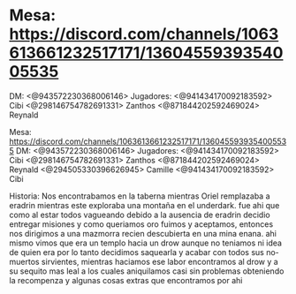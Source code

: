 # Mesa: https://discord.com/channels/1063613661232517171/1360455939354005535
DM: <@943572230368006146> 
Jugadores: <@941434170092183592> Cibi <@298146754782691331>  Zanthos <@871844202592469024> Reynald

Mesa: https://discord.com/channels/1063613661232517171/1360455939354005535
DM: <@943572230368006146> 
Jugadores: <@941434170092183592> Cibi <@298146754782691331>  Zanthos <@871844202592469024> Reynald <@294505330396626945> Camille <@941434170092183592>  Cibi

Historia:
Nos encontrabamos en la taberna mientras Oriel remplazaba a eradrin mientras este exploraba una montaña en el underdark. fue ahi que como al estar todos vagueando debido a la ausencia de eradrin decidio entregar misiones y como queriamos oro fuimos y aceptamos, entonces nos dirigimos a una mazmorra recien descubierta en una mina enana. ahi mismo vimos que era un templo hacia un drow aunque no teniamos ni idea de quien era por lo tanto decidimos saquearla y acabar con todos sus no-muertos sirvientes, mientras haciamos ese labor encontramos al drow y a su sequito mas leal a los cuales aniquilamos casi sin problemas obteniendo la recompenza y algunas cosas extras que encontramos por ahi

